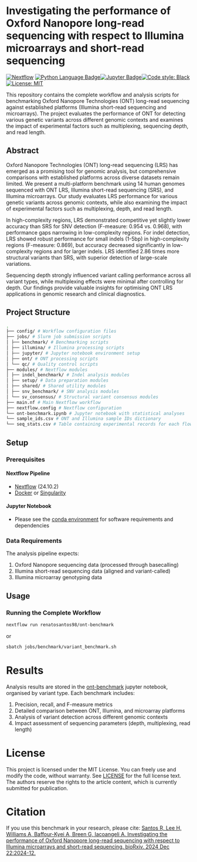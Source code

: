 # Investigating the performance of Oxford Nanopore long-read sequencing with respect to Illumina microarrays and short-read sequencing

[![Nextflow](https://img.shields.io/badge/nextflow-24.10.2-brightgreen.svg?style=for-the-badge&logo=Nextflow)](https://www.nextflow.io/) [![Python Language Badge](https://img.shields.io/badge/Python-3776AB?style=for-the-badge&logo=python&logoColor=white)](https://www.python.org/)[![Jupyter Badge](https://img.shields.io/badge/Jupyter-F37626?style=for-the-badge&logo=jupyter&logoColor=white)](https://jupyter.org/)[![Code style: Black](https://img.shields.io/badge/code%20style-black-000000.svg?style=for-the-badge)](https://black.readthedocs.io/en/stable/) [![License: MIT](https://img.shields.io/badge/License-MIT-yellow.svg?style=for-the-badge)](LICENSE.md)

This repository contains the complete workflow and analysis scripts for benchmarking Oxford Nanopore Technologies (ONT) long-read sequencing against established platforms (Illumina short-read sequencing and microarrays). The project evaluates the performance of ONT for detecting various genetic variants across different genomic contexts and examines the impact of experimental factors such as multiplexing, sequencing depth, and read length.

## Abstract

Oxford Nanopore Technologies (ONT) long-read sequencing (LRS) has emerged as a promising tool for genomic analysis, but comprehensive comparisons with established platforms across diverse datasets remain limited. We present a multi-platform benchmark using 14 human genomes sequenced with ONT LRS, Illumina short-read sequencing (SRS), and Illumina microarrays. Our study evaluates LRS performance for various genetic variants across genomic contexts, while also examining the impact of experimental factors such as multiplexing, depth, and read length.

In high-complexity regions, LRS demonstrated competitive yet slightly lower accuracy than SRS for SNV detection (F-measure: 0.954 vs. 0.968), with performance gaps narrowing in low-complexity regions. For indel detection, LRS showed robust performance for small indels (1-5bp) in high-complexity regions (F-measure: 0.869), but accuracy decreased significantly in low-complexity regions and for larger indels. LRS identified 2.86 times more structural variants than SRS, with superior detection of large-scale variations.

Sequencing depth strongly influenced variant calling performance across all variant types, while multiplexing effects were minimal after controlling for depth. Our findings provide valuable insights for optimising ONT LRS applications in genomic research and clinical diagnostics.

## Project Structure

```bash
.
├── config/ # Workflow configuration files
├── jobs/ # Slurm job submission scripts
│ ├── benchmark/ # Benchmarking scripts
│ ├── illumina/ # Illumina processing scripts
│ ├── jupyter/ # Jupyter notebook environment setup
│ ├── ont/ # ONT processing scripts
│ └── qc/ # Quality control scripts
├── modules/ # Nextflow modules
│ ├── indel_benchmark/ # Indel analysis modules
│ ├── setup/ # Data preparation modules
│ ├── shared/ # Shared utility modules
│ ├── snv_benchmark/ # SNV analysis modules
│ └── sv_consensus/ # Structural variant consensus modules
├── main.nf # Main Nextflow workflow
├── nextflow.config # Nextflow configuration
└── ont-benchmark.ipynb # Jupyter notebook with statistical analyses
└── sample_ids.csv # ONT and Illumina sample IDs dictionary
└── seq_stats.csv # Table containing experimental records for each flowcell
```

## Setup

### Prerequisites

#### Nextflow Pipeline

- [Nextflow](https://www.nextflow.io/) (24.10.2)
- [Docker](https://www.docker.com/) or [Singularity](https://sylabs.io/singularity/)

#### Jupyter Notebook

- Please see the [conda environment](jobs/jupyter/environment.yml) for software requirements and dependencies

### Data Requirements

The analysis pipeline expects:

1. Oxford Nanopore sequencing data (processed through basecalling)
1. Illumina short-read sequencing data (aligned and variant-called)
1. Illumina microarray genotyping data

## Usage

### Running the Complete Workflow

```bash
nextflow run renatosantos98/ont-benchmark
```

or

```bash
sbatch jobs/benchmark/variant_benchmark.sh
```

# Results

Analysis results are stored in the [ont-benchmark](ont-benchmark.ipynb) jupyter notebook, organised by variant type. Each benchmark includes:

1. Precision, recall, and F-measure metrics
1. Detailed comparison between ONT, Illumina, and microarray platforms
1. Analysis of variant detection across different genomic contexts
1. Impact assessment of sequencing parameters (depth, multiplexing, read length)

# License

This project is licensed under the MIT License. You can freely use and modify the code, without warranty. See [LICENSE](LICENSE) for the full license text. The authors reserve the rights to the article content, which is currently submitted for publication.

# Citation

If you use this benchmark in your research, please cite:
[Santos R, Lee H, Williams A, Baffour-Kyei A, Breen G, Iacoangeli A. Investigating the performance of Oxford Nanopore long-read sequencing with respect to Illumina microarrays and short-read sequencing. bioRxiv. 2024 Dec 22:2024-12.](https://doi.org/10.1101/2024.12.19.629409)
